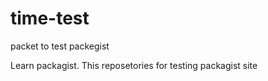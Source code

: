 # time-test
packet to test packegist

Learn packagist. This reposetories for testing packagist site
